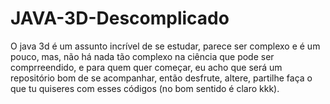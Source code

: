 # JAVA-3D-Descomplicado
O java 3d é um assunto incrível de se estudar, parece ser complexo e é um pouco, mas, não há nada tão complexo na ciência que pode ser comprreendido, e para quem quer começar, eu acho que será um repositório bom de se acompanhar,  então desfrute, altere, partilhe faça o que tu quiseres com esses códigos (no bom sentido é claro kkk).  
